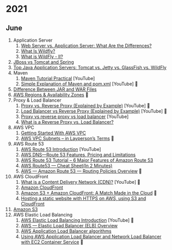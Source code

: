 # 2021

## June
1. Application Server
    1. [Web Server vs. Application Server: What Are the Differences?](https://phoenixnap.com/blog/web-server-vs-application-server)
    2. [What Is Wildfly?](https://www.jrebel.com/blog/wildfly)
    3. [What is WildFly - II?](http://www.mastertheboss.com/other/faqs/what-is-wildfly)
2. [JBoss vs Tomcat and Spring](http://www.mastertheboss.com/other/jboss-stuff/jboss-vs-tomcat-and-spring)
3. [Top Java Application Servers: Tomcat vs. Jetty vs. GlassFish vs. WildFly](https://stackify.com/tomcat-vs-jetty-vs-glassfish-vs-wildfly/)
4. Maven
    1. [Maven Tutorial Practical](https://youtu.be/uEYjXpMDJiU) [YouTube]
    2. [Simple Explanation of Maven and pom.xml](https://youtu.be/KNGQ9JBQWhQ) [YouTube] 🤩
5. [Difference Between JAR and WAR Files](https://pediaa.com/what-is-the-difference-between-jar-and-war-files/)
6. [AWS Regions & Availability Zones](https://medium.com/@kyle.galbraith/the-aws-guide-to-a-zombie-apocalypse-an-explanation-of-regions-and-availability-zones-5fd4b7c2b896) 🤩
7. Proxy & Load Balancer
    1. [Proxy vs. Reverse Proxy (Explained by Example)](https://youtu.be/ozhe__GdWC8)  [YouTube] 🤩
    2. [Load Balancer vs Reverse Proxy (Explained by Example)](https://youtu.be/S8J2fkN2FeI) [YouTube] 🤩
    3. [Proxy vs reverse proxy vs load balancer](https://youtu.be/MiqrArNSxSM) [YouTube]
    4. [What is a Reverse Proxy vs. Load Balancer?](https://www.nginx.com/resources/glossary/reverse-proxy-vs-load-balancer/)
8. AWS VPC
    1. [Getting Started With AWS VPC](https://betterprogramming.pub/getting-started-with-aws-vpc-ae23ecf75743)
    2. [AWS VPC Subnets – in Layperson’s Terms](https://www.infoq.com/articles/aws-vpc-explained/) 🤩
9. AWS Route 53
    1. [AWS Route 53 Introduction](https://youtu.be/10JKpg-eqZU) [YouTube] 
    2. [AWS DNS—Route 53 Features, Pricing and Limitations](https://ns1.com/resources/aws-dns)
    3. [AWS Route 53 Tutorial – 6 Major Features of Amazon Route 53](https://data-flair.training/blogs/aws-route-53/)
    4. [AWS Route53 — Cheat Sheet(In 2 Minutes)](https://kumargaurav1247.medium.com/aws-route53-cheat-sheet-in-2-minutes-ada9b7f0fcb)
    5. [AWS — Amazon Route 53 — Routing Policies Overview](https://medium.com/awesome-cloud/aws-amazon-route-53-routing-policies-overview-285cee2d4d3b) 🤩
10. AWS CloudFront
    1. [What is a Content Delivery Network (CDN)?](https://youtu.be/Bsq5cKkS33I)  [YouTube] 🤩
    2. [Amazon CloudFront](https://medium.com/analytics-vidhya/amazon-cloudfront-ec0ce30f4eee)
    3. [Amazon S3 + Amazon CloudFront: A Match Made in the Cloud](https://aws.amazon.com/blogs/networking-and-content-delivery/amazon-s3-amazon-cloudfront-a-match-made-in-the-cloud/) 🤩
    4. [Hosting a static website with HTTPS on AWS, using S3 and CloudFront](https://medium.com/avmconsulting-blog/hosting-a-static-website-with-https-on-aws-using-s3-and-cloudfront-d32655fc0dab)
11. [Amazon S3](https://aws.amazon.com/s3/)
12. AWS Elastic Load Balancing
    1. [AWS Elastic Load Balancing Introduction](https://youtu.be/qpHLRc4Qt1E) [YouTube] 🤩
    2. [AWS — Elastic Load Balancer (ELB) Overview](https://medium.com/awesome-cloud/aws-elastic-load-balancer-elb-overview-introduction-to-aws-elb-alb-nlb-gwlb-e2820fe8fe27)
    3. [AWS Application Load Balancer algorithms](https://medium.com/dazn-tech/aws-application-load-balancer-algorithms-765be2eca158)
    4. [Using AWS Application Load Balancer and Network Load Balancer with EC2 Container Service](https://medium.com/containers-on-aws/using-aws-application-load-balancer-and-network-load-balancer-with-ec2-container-service-d0cb0b1d5ae5) 🤩
